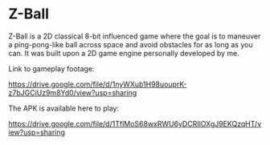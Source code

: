 # Z-Ball
 
 Z-Ball is a 2D classical 8-bit influenced game where the goal is to maneuver a ping-pong-like ball across space and avoid obstacles for as long as you can. It was built upon a 2D game engine personally developed by me.

Link to gameplay footage:

https://drive.google.com/file/d/1nyWXub1H98uouprK-z7bJGCiUz9m8Yd0/view?usp=sharing
 
The APK is available here to play:

https://drive.google.com/file/d/1TflMoS68wxRWU6yDCRIlOXgJ9EKQzqHT/view?usp=sharing
